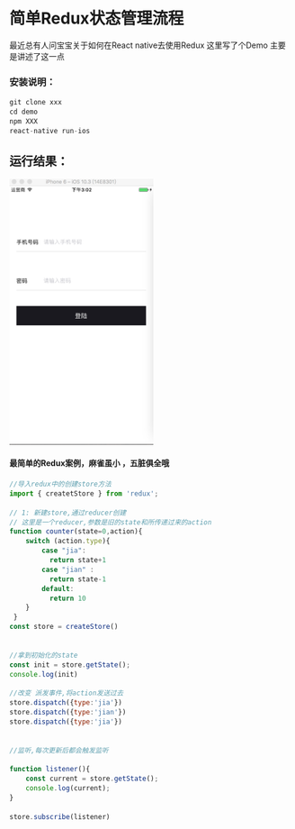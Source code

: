 # 简单Redux状态管理流程
最近总有人问宝宝关于如何在React native去使用Redux 这里写了个Demo 主要是讲述了这一点   
### 安装说明： 

```js
git clone xxx  
cd demo 
npm XXX
react-native run-ios
```
## 运行结果：
<img src="1.png" width=256 />
 
#### 最简单的Redux案例，麻雀虽小 ，五脏俱全哦

```js
//导入redux中的创建store方法
import { createtStore } from 'redux';

// 1: 新建store,通过reducer创建
// 这里是一个reducer,参数是旧的state和所传递过来的action
function counter(state=0,action){
	switch (action.type){
		case "jia":
		  return state+1
		case "jian" :
		  return state-1
		default:
		  return 10
	}
 }
const store = createStore()


//拿到初始化的state 
const init = store.getState();
console.log(init)

//改变 派发事件,将action发送过去
store.dispatch({type:'jia'})
store.dispatch({type:'jian'})
store.dispatch({type:'jia'})


//监听,每次更新后都会触发监听

function listener(){
	const current = store.getState();
	console.log(current);
}

store.subscribe(listener)

```
